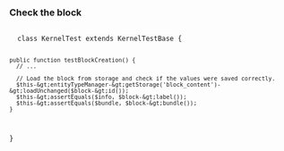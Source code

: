 <h3>Check the block</h3>
          <pre><code class="hljs">
  class KernelTest extends KernelTestBase {

    public function testBlockCreation() {
      // ...

      // Load the block from storage and check if the values were saved correctly.
      $this-&gt;entityTypeManager-&gt;getStorage('block_content')-&gt;loadUnchanged($block-&gt;id());
      $this-&gt;assertEquals($info, $block-&gt;label());
      $this-&gt;assertEquals($bundle, $block-&gt;bundle());
    }

  }
          </code></pre>
        